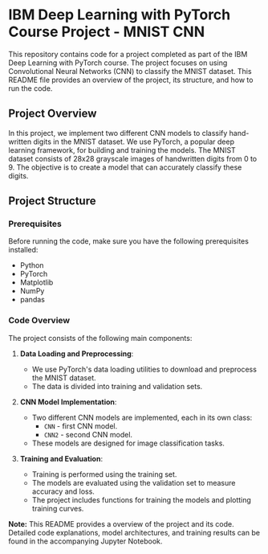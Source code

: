 # IBM Deep Learning with PyTorch Course Project - MNIST CNN

This repository contains code for a project completed as part of the IBM Deep Learning with PyTorch course. The project focuses on using Convolutional Neural Networks (CNN) to classify the MNIST dataset. This README file provides an overview of the project, its structure, and how to run the code.

## Project Overview

In this project, we implement two different CNN models to classify hand-written digits in the MNIST dataset. We use PyTorch, a popular deep learning framework, for building and training the models. The MNIST dataset consists of 28x28 grayscale images of handwritten digits from 0 to 9. The objective is to create a model that can accurately classify these digits.

## Project Structure

### Prerequisites

Before running the code, make sure you have the following prerequisites installed:

- Python
- PyTorch
- Matplotlib
- NumPy
- pandas

### Code Overview

The project consists of the following main components:

1. **Data Loading and Preprocessing**:
   - We use PyTorch's data loading utilities to download and preprocess the MNIST dataset.
   - The data is divided into training and validation sets.

2. **CNN Model Implementation**:
   - Two different CNN models are implemented, each in its own class:
     - `CNN` - first CNN model.
     - `CNN2` - second CNN model.
   - These models are designed for image classification tasks.

3. **Training and Evaluation**:
   - Training is performed using the training set.
   - The models are evaluated using the validation set to measure accuracy and loss.
   - The project includes functions for training the models and plotting training curves.


**Note:** This README provides a overview of the project and its code. Detailed code explanations, model architectures, and training results can be found in the accompanying Jupyter Notebook.
